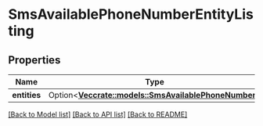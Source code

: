 # SmsAvailablePhoneNumberEntityListing

## Properties

Name | Type | Description | Notes
------------ | ------------- | ------------- | -------------
**entities** | Option<[**Vec<crate::models::SmsAvailablePhoneNumber>**](SmsAvailablePhoneNumber.md)> |  | [optional]

[[Back to Model list]](../README.md#documentation-for-models) [[Back to API list]](../README.md#documentation-for-api-endpoints) [[Back to README]](../README.md)


